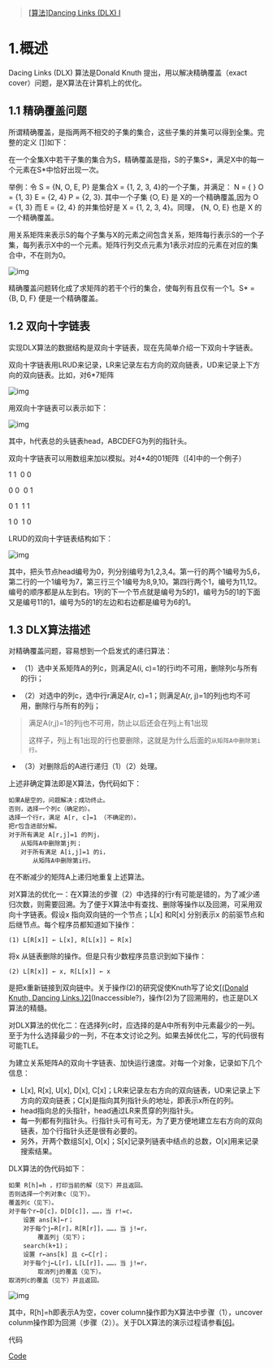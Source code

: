 > [[算法]Dancing Links (DLX) I](http://blog.csdn.net/keyboardlabourer/article/details/13015689)

# 1.概述

Dacing Links (DLX) 算法是Donald Knuth 提出，用以解决精确覆盖（exact cover）问题，是X算法在计算机上的优化。

## 1.1 精确覆盖问题

所谓精确覆盖，是指两两不相交的子集的集合，这些子集的并集可以得到全集。完整的定义 [[1]](http://zh.wikipedia.org/wiki/%E7%B2%BE%E7%A1%AE%E8%A6%86%E7%9B%96%E9%97%AE%E9%A2%98)如下：

在一个全集X中若干子集的集合为S，精确覆盖是指，S的子集S*，满足X中的每一个元素在S*中恰好出现一次。

举例：令 S = {N, O, E, P} 是集合X = {1, 2, 3, 4}的一个子集，并满足：
N = { }
O = {1, 3}
E = {2, 4}
P = {2, 3}.
其中一个子集 {O, E} 是 X的一个精确覆盖,因为 O = {1, 3} 而 E = {2, 4} 的并集恰好是 X = {1, 2, 3, 4}。同理， {N, O, E} 也是 X 的一个精确覆盖。

用关系矩阵来表示S的每个子集与X的元素之间包含关系，矩阵每行表示S的一个子集，每列表示X中的一个元素。矩阵行列交点元素为1表示对应的元素在对应的集合中，不在则为0。

![img](http://img.blog.csdn.net/20131025110323515)

精确覆盖问题转化成了求矩阵的若干个行的集合，使每列有且仅有一个1。S* = {B, D, F} 便是一个精确覆盖。

## 1.2 双向十字链表

实现DLX算法的数据结构是双向十字链表，现在先简单介绍一下双向十字链表。

双向十字链表用LRUD来记录，LR来记录左右方向的双向链表，UD来记录上下方向的双向链表。比如，对6*7矩阵

![img](http://img.blog.csdn.net/20131025110331234)

用双向十字链表可以表示如下：

![img](http://img.blog.csdn.net/20131025124523640)

其中，h代表总的头链表head，ABCDEFG为列的指针头。

双向十字链表可以用数组来加以模拟。对4*4的01矩阵（[4]中的一个例子）

1 1  0 0

0 0  0 1

0 1  1 1

1 0  1 0

LRUD的双向十字链表结构如下：

![img](http://my.csdn.net/uploads/201206/03/1338696511_4823.gif)

其中，把头节点head编号为0，列分别编号为1,2,3,4。第一行的两个1编号为5,6，第二行的一个1编号为7，第三行三个1编号为8,9,10。第四行两个1，编号为11,12。编号的顺序都是从左到右。1列的下一个节点就是编号为5的1，编号为5的1的下面又是编号11的1，编号为5的1的左边和右边都是编号为6的1。

## 1.3 DLX算法描述

对精确覆盖问题，容易想到一个启发式的递归算法：

- （1）选中关系矩阵A的列c，则满足A(i, c)=1的行i均不可用，删除列c与所有的行i；


- （2）对选中的列c，选中行r满足A(r, c)=1；则满足A(r, j)=1的列j也均不可用，删除行与所有的列j；

> 满足A(r,j)=1的列j也不可用，防止以后还会在列j上有1出现
>
> 这样子，列j上有1出现的行也要删除，这就是为什么后面的```从矩阵A中删除第i行。```

- （3）对删除后的A进行递归（1）（2）处理。

上述非确定算法即是X算法，伪代码如下：

```pseudocode
如果A是空的，问题解决；成功终止。
否则，选择一个列c（确定的）。
选择一个行r，满足 A[r, c]=1 （不确定的）。
把r包含进部分解。
对于所有满足 A[r,j]=1 的列j，
　　从矩阵A中删除第j列；
　　对于所有满足 A[i,j]=1 的i，
　　　　从矩阵A中删除第i行。
```

在不断减少的矩阵A上递归地重复上述算法。

对X算法的优化一：在X算法的步骤（2）中选择的行r有可能是错的，为了减少递归次数，则需要回溯。为了便于X算法中有查找、删除等操作以及回溯，可采用双向十字链表。假设x 指向双向链的一个节点；L[x] 和R[x] 分别表示x 的前驱节点和后继节点。每个程序员都知道如下操作：
```
(1) L[R[x]] ← L[x], R[L[x]] ← R[x] 
```

将x 从链表删除的操作。但是只有少数程序员意识到如下操作：
```pseudocode
(2) L[R[x]] ← x, R[L[x]] ← x
```
是把x重新链接到双向链中。关于操作(2)的研究促使Knuth写了论文[[(Donald Knuth, Dancing Links.)2]](https://www.ocf.berkeley.edu/~jchu/publicportal/sudoku/0011047.pdf)(Inaccessible?)，操作(2)为了回溯用的，也正是DLX算法的精髓。

对DLX算法的优化二：在选择列c时，应选择的是A中所有列中元素最少的一列。至于为什么选择最少的一列，不在本文讨论之列。如果去掉优化二，写的代码很有可能TLE。

为建立关系矩阵A的双向十字链表、加快运行速度。对每一个对象，记录如下几个信息：

- L[x], R[x], U[x], D[x], C[x]；LR来记录左右方向的双向链表，UD来记录上下方向的双向链表；C[x]是指向其列指针头的地址，即表示x所在的列。
- head指向总的头指针，head通过LR来贯穿的列指针头。
- 每一列都有列指针头。行指针头可有可无，为了更方便地建立左右方向的双向链表，加个行指针头还是很有必要的。
- 另外，开两个数组S[x], O[x]；S[x]记录列链表中结点的总数，O[x]用来记录搜索结果。

DLX算法的伪代码如下：

```pseudocode
如果 R[h]=h ，打印当前的解（见下）并且返回。
否则选择一个列对象c（见下）。
覆盖列c（见下）。
对于每个r←D[c]，D[D[c]]，……，当 r!=c，
	设置 ans[k]←r；
	对于每个j←R[r]，R[R[r]]，……，当 j!=r，
		覆盖列j（见下）；
	search(k+1)；
	设置 r←ans[k] 且 c←C[r]；
	对于每个j←L[r]，L[L[r]]，……，当 j!=r，
		取消列j的覆盖（见下）。
取消列c的覆盖（见下）并且返回。
```

![img](http://img.blog.csdn.net/20131025123101968)

其中，R[h]=h即表示A为空，cover column操作即为X算法中步骤（1），uncover colunm操作即为回溯（步骤（2））。关于DLX算法的演示过程请参看[[6]](http://blog.csdn.net/mu399/article/details/7627763)。

代码

[Code](Dancing_Link.cc)





